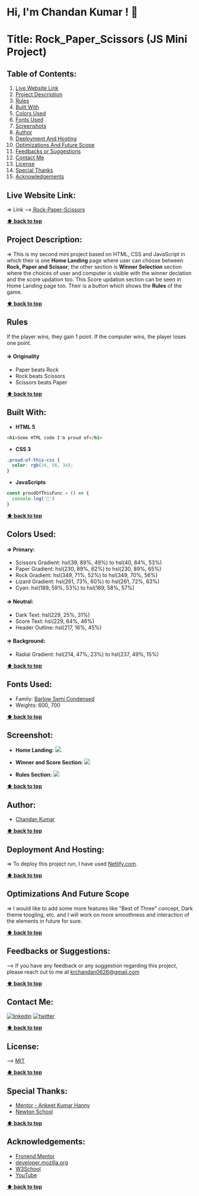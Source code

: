 # Hi, I'm Chandan Kumar ! 👋

  
# **Title: Rock_Paper_Scissors (JS Mini Project)**

## **Table of Contents:**

1. [Live Website Link](#live-website-link)
2. [Project Description](#project-description)
3. [Rules](#rules)
4. [Built With](#built-with)
5. [Colors Used](#colors-used)
6. [Fonts Used](#fonts-used)
7. [Screenshots](#screenshots)
8. [Author](#author)
9. [Deployment And Hosting](#deployment-and-hosting)
10. [Optimizations And Future Scope](#optimizations-and-future-scope)
11. [Feedbacks or Suggestions](#feedbacks-or-suggestions)
12. [Contact Me](#contact-me)
13. [License](#license)
14. [Special Thanks](#special-thanks)
15. [Acknowledgements](#acknowledgements)

## **Live Website Link:**
=> Link -->[ Rock-Paper-Scissors](https://rock-paper-scissors-by-chandan.netlify.app/)

**[⬆ back to top](#table-of-contents)**

## **Project Description:**
=> This is my second mini project based on HTML, CSS and JavaScript in which their is one **Home Landing** page where user can choose between **Rock, Paper and Scissor**, the other section is **Winner Selection** section where the choices of user and computer is visible with the winner declation and the score updation too. This Score updation section can be seen in Home Landing page too. Their is a button which shows the **Rules** of the game. 

**[⬆ back to top](#table-of-contents)**

## **Rules**
If the player wins, they gain 1 point. If the computer wins, the player loses one point.

#### => Originality

- Paper beats Rock
- Rock beats Scissors
- Scissors beats Paper

**[⬆ back to top](#table-of-contents)**
  
## **Built With:**

- **HTML 5**
```html
<h1>Some HTML code I'm proud of</h1>
```

- **CSS 3**
```css
.proud-of-this-css {
  color: rgb(34, 56, 34);
}
```

- **JavaScripts**
```js
const proudOfThisFunc = () => {
  console.log('🎉')
}
```

**[⬆ back to top](#table-of-contents)**

## **Colors Used:**
#### => Primary:

- Scissors Gradient: hsl(39, 89%, 49%) to hsl(40, 84%, 53%)
- Paper Gradient: hsl(230, 89%, 62%) to hsl(230, 89%, 65%)
- Rock Gradient: hsl(349, 71%, 52%) to hsl(349, 70%, 56%)
- Lizard Gradient: hsl(261, 73%, 60%) to hsl(261, 72%, 63%)
- Cyan: hsl(189, 59%, 53%) to hsl(189, 58%, 57%)

#### => Neutral:

- Dark Text: hsl(229, 25%, 31%)
- Score Text: hsl(229, 64%, 46%)
- Header Outline: hsl(217, 16%, 45%)

#### => Background:

- Radial Gradient: hsl(214, 47%, 23%) to hsl(237, 49%, 15%)

**[⬆ back to top](#table-of-contents)**


## **Fonts Used:**
- Family: [Barlow Semi Condensed](https://fonts.google.com/specimen/Barlow+Semi+Condensed)
- Weights: 600, 700

**[⬆ back to top](#table-of-contents)**

## **Screenshot:**

- **Home Landing:**
![](./Screenshots/HomeLanding.png)

- **Winner and Score Section:**
![](./Screenshots/WinnerAndScore.png)

- **Rules Section:**
![](./Screenshots/Rules.png)

**[⬆ back to top](#table-of-contents)**
  
## **Author:**

- [Chandan Kumar](https://github.com/IronMan2606)

**[⬆ back to top](#table-of-contents)**

  
## **Deployment And Hosting:**

=> To deploy this project run, I have used [Netlify.com](https://www.netlify.com/).

**[⬆ back to top](#table-of-contents)**

  
## **Optimizations And Future Scope**

=> I would like to add some more features like "Best of Three" concept, Dark theme toogling, etc. and I will work on more smoothness and interaction of the elements in future for sure.

**[⬆ back to top](#table-of-contents)**
  
## **Feedbacks or Suggestions:**

--> If you have any feedback or any suggestion regarding this project, please reach out to me at krchandan0626@gmail.com

**[⬆ back to top](#table-of-contents)**

  
## **Contact Me:**
[![linkedin](https://img.shields.io/badge/linkedin-0A66C2?style=for-the-badge&logo=linkedin&logoColor=white)](https://www.linkedin.com/in/chandan-kumar-794a42133/)
[![twitter](https://img.shields.io/badge/twitter-1DA1F2?style=for-the-badge&logo=twitter&logoColor=white)](https://twitter.com/Chandan_2606)

**[⬆ back to top](#table-of-contents)**

  
## **License:**

--> [MIT](https://choosealicense.com/licenses/mit/)

**[⬆ back to top](#table-of-contents)**

## **Special Thanks:**
- [Mentor - Ankeet Kumar Hanny](https://www.linkedin.com/in/ankeethanny007/)
- [Newton School](https://www.newtonschool.co/)

**[⬆ back to top](#table-of-contents)**

## **Acknowledgements:**
- [Fronend Mentor](https://www.frontendmentor.io/)
- [developer.mozilla.org](https://developer.mozilla.org/en-US/docs/Web/CSS)
- [W3School](https://www.w3schools.com/)
- [YouTube](https://www.youtube.com/)

**[⬆ back to top](#table-of-contents)**
  
